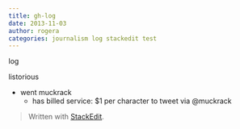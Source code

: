 ```yaml
---
title: gh-log
date: 2013-11-03
author: rogera
categories: journalism log stackedit test
---
```

log

listorious 
- went muckrack
    - has billed service: $1 per character to tweet via @muckrack


> Written with [StackEdit](https://stackedit.io/).

